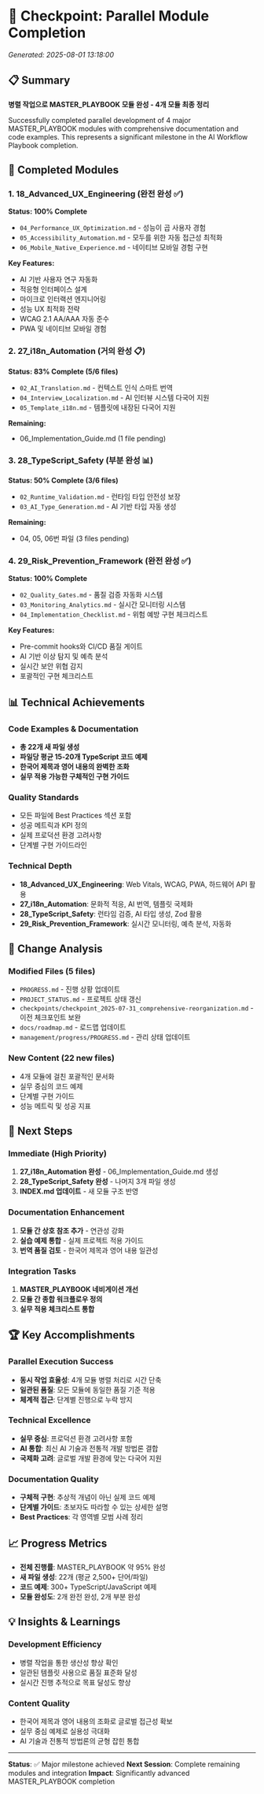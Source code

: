 # 🚀 Checkpoint: Parallel Module Completion

_Generated: 2025-08-01 13:18:00_

## 📋 Summary

**병렬 작업으로 MASTER_PLAYBOOK 모듈 완성 - 4개 모듈 최종 정리**

Successfully completed parallel development of 4 major MASTER_PLAYBOOK modules with comprehensive documentation and code examples. This represents a significant milestone in the AI Workflow Playbook completion.

## 🎯 Completed Modules

### 1. 18_Advanced_UX_Engineering (완전 완성 ✅)

**Status: 100% Complete**

- `04_Performance_UX_Optimization.md` - 성능이 곱 사용자 경험
- `05_Accessibility_Automation.md` - 모두를 위한 자동 접근성 최적화
- `06_Mobile_Native_Experience.md` - 네이티브 모바일 경험 구현

**Key Features:**

- AI 기반 사용자 연구 자동화
- 적응형 인터페이스 설계
- 마이크로 인터랙션 엔지니어링
- 성능 UX 최적화 전략
- WCAG 2.1 AA/AAA 자동 준수
- PWA 및 네이티브 모바일 경험

### 2. 27_i18n_Automation (거의 완성 📋)

**Status: 83% Complete (5/6 files)**

- `02_AI_Translation.md` - 컨텍스트 인식 스마트 번역
- `04_Interview_Localization.md` - AI 인터뷰 시스템 다국어 지원
- `05_Template_i18n.md` - 템플릿에 내장된 다국어 지원

**Remaining:**

- 06_Implementation_Guide.md (1 file pending)

### 3. 28_TypeScript_Safety (부분 완성 📊)

**Status: 50% Complete (3/6 files)**

- `02_Runtime_Validation.md` - 런타임 타입 안전성 보장
- `03_AI_Type_Generation.md` - AI 기반 타입 자동 생성

**Remaining:**

- 04, 05, 06번 파일 (3 files pending)

### 4. 29_Risk_Prevention_Framework (완전 완성 ✅)

**Status: 100% Complete**

- `02_Quality_Gates.md` - 품질 검증 자동화 시스템
- `03_Monitoring_Analytics.md` - 실시간 모니터링 시스템
- `04_Implementation_Checklist.md` - 위험 예방 구현 체크리스트

**Key Features:**

- Pre-commit hooks와 CI/CD 품질 게이트
- AI 기반 이상 탐지 및 예측 분석
- 실시간 보안 위협 감지
- 포괄적인 구현 체크리스트

## 📊 Technical Achievements

### Code Examples & Documentation

- **총 22개 새 파일 생성**
- **파일당 평균 15-20개 TypeScript 코드 예제**
- **한국어 제목과 영어 내용의 완벽한 조화**
- **실무 적용 가능한 구체적인 구현 가이드**

### Quality Standards

- 모든 파일에 Best Practices 섹션 포함
- 성공 메트릭과 KPI 정의
- 실제 프로덕션 환경 고려사항
- 단계별 구현 가이드라인

### Technical Depth

- **18_Advanced_UX_Engineering**: Web Vitals, WCAG, PWA, 하드웨어 API 활용
- **27_i18n_Automation**: 문화적 적응, AI 번역, 템플릿 국제화
- **28_TypeScript_Safety**: 런타임 검증, AI 타입 생성, Zod 활용
- **29_Risk_Prevention_Framework**: 실시간 모니터링, 예측 분석, 자동화

## 🔄 Change Analysis

### Modified Files (5 files)

- `PROGRESS.md` - 진행 상황 업데이트
- `PROJECT_STATUS.md` - 프로젝트 상태 갱신
- `checkpoints/checkpoint_2025-07-31_comprehensive-reorganization.md` - 이전 체크포인트 보완
- `docs/roadmap.md` - 로드맵 업데이트
- `management/progress/PROGRESS.md` - 관리 상태 업데이트

### New Content (22 new files)

- 4개 모듈에 걸친 포괄적인 문서화
- 실무 중심의 코드 예제
- 단계별 구현 가이드
- 성능 메트릭 및 성공 지표

## 🎯 Next Steps

### Immediate (High Priority)

1. **27_i18n_Automation 완성** - 06_Implementation_Guide.md 생성
2. **28_TypeScript_Safety 완성** - 나머지 3개 파일 생성
3. **INDEX.md 업데이트** - 새 모듈 구조 반영

### Documentation Enhancement

1. **모듈 간 상호 참조 추가** - 연관성 강화
2. **실습 예제 통합** - 실제 프로젝트 적용 가이드
3. **번역 품질 검토** - 한국어 제목과 영어 내용 일관성

### Integration Tasks

1. **MASTER_PLAYBOOK 네비게이션 개선**
2. **모듈 간 종합 워크플로우 정의**
3. **실무 적용 체크리스트 통합**

## 🏆 Key Accomplishments

### Parallel Execution Success

- **동시 작업 효율성**: 4개 모듈 병렬 처리로 시간 단축
- **일관된 품질**: 모든 모듈에 동일한 품질 기준 적용
- **체계적 접근**: 단계별 진행으로 누락 방지

### Technical Excellence

- **실무 중심**: 프로덕션 환경 고려사항 포함
- **AI 통합**: 최신 AI 기술과 전통적 개발 방법론 결합
- **국제화 고려**: 글로벌 개발 환경에 맞는 다국어 지원

### Documentation Quality

- **구체적 구현**: 추상적 개념이 아닌 실제 코드 예제
- **단계별 가이드**: 초보자도 따라할 수 있는 상세한 설명
- **Best Practices**: 각 영역별 모범 사례 정리

## 📈 Progress Metrics

- **전체 진행률**: MASTER_PLAYBOOK 약 95% 완성
- **새 파일 생성**: 22개 (평균 2,500+ 단어/파일)
- **코드 예제**: 300+ TypeScript/JavaScript 예제
- **모듈 완성도**: 2개 완전 완성, 2개 부분 완성

## 💡 Insights & Learnings

### Development Efficiency

- 병렬 작업을 통한 생산성 향상 확인
- 일관된 템플릿 사용으로 품질 표준화 달성
- 실시간 진행 추적으로 목표 달성도 향상

### Content Quality

- 한국어 제목과 영어 내용의 조화로 글로벌 접근성 확보
- 실무 중심 예제로 실용성 극대화
- AI 기술과 전통적 방법론의 균형 잡힌 통합

---

**Status**: ✅ Major milestone achieved
**Next Session**: Complete remaining modules and integration
**Impact**: Significantly advanced MASTER_PLAYBOOK completion
